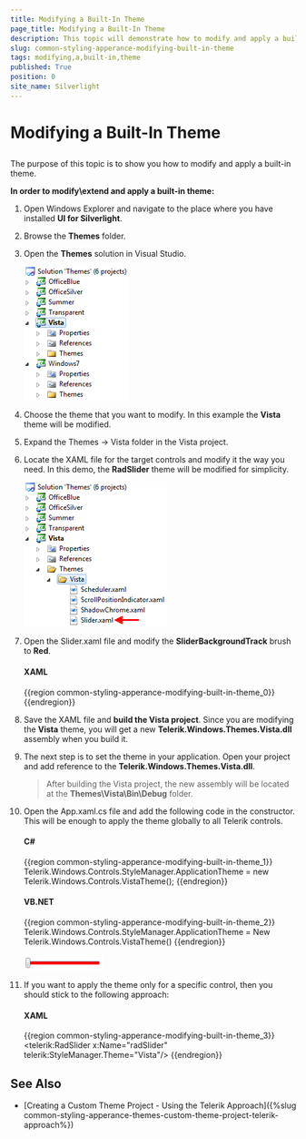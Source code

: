 ```yaml
---
title: Modifying a Built-In Theme
page_title: Modifying a Built-In Theme
description: This topic will demonstrate how to modify and apply a built-in theme.
slug: common-styling-apperance-modifying-built-in-theme
tags: modifying,a,built-in,theme
published: True
position: 0
site_name: Silverlight
---
```


# Modifying a Built-In Theme


## 

The purpose of this topic is to show you how to modify and apply a built-in theme.

__In order to modify\extend and apply a built-in theme:__

1. Open Windows Explorer and navigate to the place where you have installed __UI for Silverlight__.

1. Browse the __Themes__ folder.

1. Open the __Themes__ solution in Visual Studio.

	![Common Styling Theming Modify Built In Theme 010](images/Common_StylingThemingModifyBuiltInTheme_010.png)

1. Choose the theme that you want to modify. In this example the __Vista__ theme will be modified.

1. Expand the Themes -> Vista folder in the Vista project.

1. Locate the XAML file for the target controls and modify it the way you need. In this demo, the __RadSlider__ theme will be modified for simplicity.

	![Common Styling Theming Modify Built In Theme 020](images/Common_StylingThemingModifyBuiltInTheme_020.png)

1. Open the Slider.xaml file and modify the __SliderBackgroundTrack__ brush to __Red__.

	
	#### __XAML__
	
	{{region common-styling-apperance-modifying-built-in-theme_0}}
		<SolidColorBrush x:Key="SliderBackgroundTrack" Color="Red" />
		{{endregion}}



1. Save the XAML file and __build the Vista project__. Since you are modifying the __Vista__ theme, you will get a new __Telerik.Windows.Themes.Vista.dll__ assembly when you build it.

1. The next step is to set the theme in your application. Open your project and add reference to the __Telerik.Windows.Themes.Vista.dll__.

	>After building the Vista project, the new assembly will be located at the __Themes\Vista\Bin\Debug__ folder.

1. Open the App.xaml.cs file and add the following code in the constructor. This will be enough to apply the theme globally to all Telerik controls.


	#### __C#__
	
	{{region common-styling-apperance-modifying-built-in-theme_1}}
		Telerik.Windows.Controls.StyleManager.ApplicationTheme = new Telerik.Windows.Controls.VistaTheme();
		{{endregion}}
	
	
	
	#### __VB.NET__
	
	{{region common-styling-apperance-modifying-built-in-theme_2}}
		Telerik.Windows.Controls.StyleManager.ApplicationTheme = New Telerik.Windows.Controls.VistaTheme()
		{{endregion}}
	    
	![Common Styling Theming Modify Built In Theme 030](images/Common_StylingThemingModifyBuiltInTheme_030.png)

1. If you want to apply the theme only for a specific control, then you should stick to the following approach:

	#### __XAML__
	
	{{region common-styling-apperance-modifying-built-in-theme_3}}
		<telerik:RadSlider x:Name="radSlider" telerik:StyleManager.Theme="Vista"/>
		{{endregion}}



## See Also

 * [Creating a Custom Theme Project - Using the Telerik Approach]({%slug common-styling-apperance-themes-custom-theme-project-telerik-approach%})
